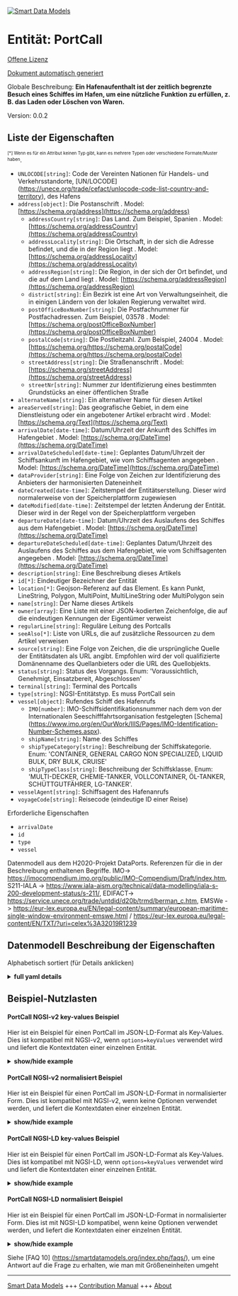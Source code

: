<!-- 10-Header -->  
[![Smart Data Models](https://smartdatamodels.org/wp-content/uploads/2022/01/SmartDataModels_logo.png "Logo")](https://smartdatamodels.org)  
Entität: PortCall  
=================<!-- /10-Header -->  
<!-- 15-License -->  
[Offene Lizenz](https://github.com/smart-data-models//dataModel.MarineTransport/blob/master/PortCall/LICENSE.md)  
[Dokument automatisch generiert](https://docs.google.com/presentation/d/e/2PACX-1vTs-Ng5dIAwkg91oTTUdt8ua7woBXhPnwavZ0FxgR8BsAI_Ek3C5q97Nd94HS8KhP-r_quD4H0fgyt3/pub?start=false&loop=false&delayms=3000#slide=id.gb715ace035_0_60)  
<!-- /15-License -->  
<!-- 20-Description -->  
Globale Beschreibung: **Ein Hafenaufenthalt ist der zeitlich begrenzte Besuch eines Schiffes im Hafen, um eine nützliche Funktion zu erfüllen, z. B. das Laden oder Löschen von Waren.**  
Version: 0.0.2  
<!-- /20-Description -->  
<!-- 30-PropertiesList -->  

## Liste der Eigenschaften  

<sup><sub>[*] Wenn es für ein Attribut keinen Typ gibt, kann es mehrere Typen oder verschiedene Formate/Muster haben</sub></sup>.  
- `UNLOCODE[string]`: Code der Vereinten Nationen für Handels- und Verkehrsstandorte, [UN/LOCODE] (https://unece.org/trade/cefact/unlocode-code-list-country-and-territory), des Hafens  - `address[object]`: Die Postanschrift  . Model: [https://schema.org/address](https://schema.org/address)	- `addressCountry[string]`: Das Land. Zum Beispiel, Spanien  . Model: [https://schema.org/addressCountry](https://schema.org/addressCountry)  
	- `addressLocality[string]`: Die Ortschaft, in der sich die Adresse befindet, und die in der Region liegt  . Model: [https://schema.org/addressLocality](https://schema.org/addressLocality)  
	- `addressRegion[string]`: Die Region, in der sich der Ort befindet, und die auf dem Land liegt  . Model: [https://schema.org/addressRegion](https://schema.org/addressRegion)  
	- `district[string]`: Ein Bezirk ist eine Art von Verwaltungseinheit, die in einigen Ländern von der lokalen Regierung verwaltet wird.    
	- `postOfficeBoxNumber[string]`: Die Postfachnummer für Postfachadressen. Zum Beispiel, 03578  . Model: [https://schema.org/postOfficeBoxNumber](https://schema.org/postOfficeBoxNumber)  
	- `postalCode[string]`: Die Postleitzahl. Zum Beispiel, 24004  . Model: [https://schema.org/https://schema.org/postalCode](https://schema.org/https://schema.org/postalCode)  
	- `streetAddress[string]`: Die Straßenanschrift  . Model: [https://schema.org/streetAddress](https://schema.org/streetAddress)  
	- `streetNr[string]`: Nummer zur Identifizierung eines bestimmten Grundstücks an einer öffentlichen Straße    
- `alternateName[string]`: Ein alternativer Name für diesen Artikel  - `areaServed[string]`: Das geografische Gebiet, in dem eine Dienstleistung oder ein angebotener Artikel erbracht wird  . Model: [https://schema.org/Text](https://schema.org/Text)- `arrivalDate[date-time]`: Datum/Uhrzeit der Ankunft des Schiffes im Hafengebiet  . Model: [https://schema.org/DateTime](https://schema.org/DateTime)- `arrivalDateScheduled[date-time]`: Geplantes Datum/Uhrzeit der Schiffsankunft im Hafengebiet, wie vom Schiffsagenten angegeben  . Model: [https://schema.org/DateTime](https://schema.org/DateTime)- `dataProvider[string]`: Eine Folge von Zeichen zur Identifizierung des Anbieters der harmonisierten Dateneinheit  - `dateCreated[date-time]`: Zeitstempel der Entitätserstellung. Dieser wird normalerweise von der Speicherplattform zugewiesen  - `dateModified[date-time]`: Zeitstempel der letzten Änderung der Entität. Dieser wird in der Regel von der Speicherplattform vergeben  - `departureDate[date-time]`: Datum/Uhrzeit des Auslaufens des Schiffes aus dem Hafengebiet  . Model: [https://schema.org/DateTime](https://schema.org/DateTime)- `departureDateScheduled[date-time]`: Geplantes Datum/Uhrzeit des Auslaufens des Schiffes aus dem Hafengebiet, wie vom Schiffsagenten angegeben  . Model: [https://schema.org/DateTime](https://schema.org/DateTime)- `description[string]`: Eine Beschreibung dieses Artikels  - `id[*]`: Eindeutiger Bezeichner der Entität  - `location[*]`: Geojson-Referenz auf das Element. Es kann Punkt, LineString, Polygon, MultiPoint, MultiLineString oder MultiPolygon sein  - `name[string]`: Der Name dieses Artikels  - `owner[array]`: Eine Liste mit einer JSON-kodierten Zeichenfolge, die auf die eindeutigen Kennungen der Eigentümer verweist  - `regularLine[string]`: Reguläre Leitung des Portcalls  - `seeAlso[*]`: Liste von URLs, die auf zusätzliche Ressourcen zu dem Artikel verweisen  - `source[string]`: Eine Folge von Zeichen, die die ursprüngliche Quelle der Entitätsdaten als URL angibt. Empfohlen wird der voll qualifizierte Domänenname des Quellanbieters oder die URL des Quellobjekts.  - `status[string]`: Status des Vorgangs. Enum: 'Voraussichtlich, Genehmigt, Einsatzbereit, Abgeschlossen'  - `terminal[string]`: Terminal des Portcalls  - `type[string]`: NGSI-Entitätstyp. Es muss PortCall sein  - `vessel[object]`: Rufendes Schiff des Hafenrufs  	- `IMO[number]`: IMO-Schiffsidentifikationsnummer nach dem von der Internationalen Seeschifffahrtsorganisation festgelegten [Schema] (https://www.imo.org/en/OurWork/IIIS/Pages/IMO-Identification-Number-Schemes.aspx).    
	- `shipName[string]`: Name des Schiffes    
	- `shipTypeCategory[string]`: Beschreibung der Schiffskategorie. Enum: 'CONTAINER, GENERAL CARGO NON SPECIALIZED, LIQUID BULK, DRY BULK, CRUISE'    
	- `shipTypeClass[string]`: Beschreibung der Schiffsklasse. Enum: 'MULTI-DECKER, CHEMIE-TANKER, VOLLCONTAINER, ÖL-TANKER, SCHÜTTGUTFÄHRER, LG-TANKER'.    
- `vesselAgent[string]`: Schiffsagent des Hafenanrufs  - `voyageCode[string]`: Reisecode (eindeutige ID einer Reise)  <!-- /30-PropertiesList -->  
<!-- 35-RequiredProperties -->  
Erforderliche Eigenschaften  
- `arrivalDate`  - `id`  - `type`  - `vessel`  <!-- /35-RequiredProperties -->  
<!-- 40-NotesYaml -->  
Datenmodell aus dem H2020-Projekt DataPorts. Referenzen für die in der Beschreibung enthaltenen Begriffe. IMO-> https://imocompendium.imo.org/public/IMO-Compendium/Draft/index.htm, S211-IALA -> https://www.iala-aism.org/technical/data-modelling/iala-s-200-development-status/s-211/, EDIFACT-> https://service.unece.org/trade/untdid/d20b/trmd/berman_c.htm, EMSWe -> https://eur-lex.europa.eu/EN/legal-content/summary/european-maritime-single-window-environment-emswe.html / https://eur-lex.europa.eu/legal-content/EN/TXT/?uri=celex%3A32019R1239  
<!-- /40-NotesYaml -->  
<!-- 50-DataModelHeader -->  
## Datenmodell Beschreibung der Eigenschaften  
Alphabetisch sortiert (für Details anklicken)  
<!-- /50-DataModelHeader -->  
<!-- 60-ModelYaml -->  
<details><summary><strong>full yaml details</strong></summary>    
```yaml  
PortCall:    
  description: 'This data model is intended to provide information about PortCalls (the visit of a ship to a port). It allows to represent the properties of each PortCall, including the visiting Vessel (partially loaded and referenced to Vessel entity for more info). On each attribute references related to elements of other well known standards are included. The data model is intended to provide the basic information about a PortCall, that is, the data relative to the arrival and the departure of the ship from the port, but not intermediate activities (berthing, operations, ...) that are defined in other linked entities (Berth, Operation, ...)'    
  properties:    
    UNLOCODE:    
      description: 'United Nations Code for Trade and Transport Locations, [UN/LOCODE](https://unece.org/trade/cefact/unlocode-code-list-country-and-territory), of the port. to be deprecated. Use portCode instead'    
      type: string    
      x-ngsi:    
        type: Property    
    address:    
      description: The mailing address    
      properties:    
        addressCountry:    
          description: 'The country. For example, Spain'    
          type: string    
          x-ngsi:    
            model: https://schema.org/addressCountry    
            type: Property    
        addressLocality:    
          description: 'The locality in which the street address is, and which is in the region'    
          type: string    
          x-ngsi:    
            model: https://schema.org/addressLocality    
            type: Property    
        addressRegion:    
          description: 'The region in which the locality is, and which is in the country'    
          type: string    
          x-ngsi:    
            model: https://schema.org/addressRegion    
            type: Property    
        district:    
          description: 'A district is a type of administrative division that, in some countries, is managed by the local government'    
          type: string    
          x-ngsi:    
            type: Property    
        postOfficeBoxNumber:    
          description: 'The post office box number for PO box addresses. For example, 03578'    
          type: string    
          x-ngsi:    
            model: https://schema.org/postOfficeBoxNumber    
            type: Property    
        postalCode:    
          description: 'The postal code. For example, 24004'    
          type: string    
          x-ngsi:    
            model: https://schema.org/https://schema.org/postalCode    
            type: Property    
        streetAddress:    
          description: The street address    
          type: string    
          x-ngsi:    
            model: https://schema.org/streetAddress    
            type: Property    
        streetNr:    
          description: Number identifying a specific property on a public street    
          type: string    
          x-ngsi:    
            type: Property    
      type: object    
      x-ngsi:    
        model: https://schema.org/address    
        type: Property    
    agentChangeDate:    
      description: "[EMSWe: -] [EDI: -] [S211: -] [IMO: -] "    
      format: date-time    
      type: string    
      x-ngsi:    
        model: 'https://schema.org/Text represented by an ISO 8601 UTC format, If a change of ship agent occurs during the PortCall, this must be not null, and contains the date and time contract of new agent (secondAgentRef)'    
        type: Property    
    agentLegalCode:    
      description: 'Legal identifier code of the PortCall''s ship Agent. [EMSWe: -] [EDI: -] [S211: -] [IMO: -] '    
      type: string    
      x-ngsi:    
        model: https://schema.org/Text    
        type: Property    
    agentName:    
      description: 'The name of the Agent at Port of the ship (aka consignor). [EMSWe: DE-009-01] [EDI: NAD-3035-ZME-CV] [IMO: IMO0002]'    
      type: string    
      x-ngsi:    
        model: https://schema.org/Text    
        type: Property    
    alternateName:    
      description: An alternative name for this item    
      type: string    
      x-ngsi:    
        type: Property    
    areaServed:    
      description: The geographic area where a service or offered item is provided    
      type: string    
      x-ngsi:    
        model: https://schema.org/Text    
        type: Property    
    arrivalDate:    
      description: Date/time of ship arrival at port area. To be deprecated. Use ata instead    
      format: date-time    
      type: string    
      x-ngsi:    
        model: https://schema.org/DateTime    
        type: Property    
    arrivalDateScheduled:    
      description: 'Scheduled date/time of ship arrival at port area, as declared by shipping agent. To be deprecated. Use eta instead'    
      format: date-time    
      type: string    
      x-ngsi:    
        model: https://schema.org/DateTime    
        type: Property    
    ata:    
      description: 'Date and time of Actual Time of Arrival to Port (ISO 8601 UTC format). [EMSWe: DE-005-02] [IALA_S211:locationState.timeType.ACTUAL] [IMO:IMO0063]'    
      format: date-time    
      type: string    
      x-ngsi:    
        model: https://schema.org/Text    
        type: Property    
    atd:    
      description: 'Date and time of Actual Time of Departure  from Port.  (ISO 8601 UTC format). [IALA_S211:timeType=2] [EMSWe: DE-005-03] [IALA_S211:locationState.timeType.ACTUAL] [IMO:IMO0065] '    
      format: date-time    
      type: string    
      x-ngsi:    
        model: https://schema.org/Text    
        type: Property    
    authorizationDate:    
      description: Date and time of authorization represented by an ISO 8601 UTC format    
      format: date-time    
      type: string    
      x-ngsi:    
        model: https://schema.org/Text    
        type: Property    
    authorizedBy:    
      description: 'Codes to identify which authority has approved or denied the visit of the ship. [EMSWe: DE-027-01] [EDIFACT:BGM-4443] [IMO:IMO0010]'    
      enum:    
        - PORT_AUTHORITY    
        - ARMY_AUTHORITY    
        - PORT_ARMY_AUTHORITIES    
      type: string    
      x-ngsi:    
        model: https://schema.org/Text    
        type: Property    
    callSign:    
      description: 'Identification signal of a vessel when initially connecting by radio [EMSWe: DE-065-05] [EDI: BGM-RFF] [S211: Call Name / Call Sign] [IMO: IMO0136] '    
      type: string    
      x-ngsi:    
        model: https://schema.org/Number    
        type: Property    
    crewArrival:    
      description: 'Number of crew at arrival. [EMSWe: DE-013-03] [EDIFACT:QTY-6063-ZTE] [IMO:IMO0086]'    
      type: number    
      x-ngsi:    
        model: https://schema.org/Text    
        type: Property    
    crewDeparture:    
      description: 'Number of crew at departure. [EMSWe: DE-013-03] [EDIFACT:QTY-6063-ZTS] [IMO:IMO0086] '    
      type: number    
      x-ngsi:    
        model: https://schema.org/Text    
        type: Property    
    dangerousGoodsCarried:    
      description: 'A ''yes/no'' indicator whether the ship is carrying any dangerous goods.[EMSWe: DE-018-02] [EDIFACT:FTX-4441-ZCD] [IMO:IMO0046]'    
      type: boolean    
      x-ngsi:    
        model: https://schema.org/Boolean    
        type: Property    
    dangerousGoodsLoading:    
      description: 'A ''yes/no'' indicator whether the ship is loading any dangerous goods in this port. [EMSWe: DE-018-02] [EDIFACT:FTX-4441-ZDD] [IMO:IMO0046]'    
      type: boolean    
      x-ngsi:    
        model: https://schema.org/Boolean    
        type: Property    
    dangerousGoodsUnloading:    
      description: 'A ''yes/no'' indicator whether the ship is unloading any dangerous goods in this port. [EMSWe: DE-018-02] [EDIFACT:FTX-4441-ZBD] [IMO:IMO0046]'    
      type: boolean    
      x-ngsi:    
        model: https://schema.org/Boolean    
        type: Property    
    dataProvider:    
      description: A sequence of characters identifying the provider of the harmonised data entity    
      type: string    
      x-ngsi:    
        type: Property    
    dateCreated:    
      description: Entity creation timestamp. This will usually be allocated by the storage platform    
      format: date-time    
      type: string    
      x-ngsi:    
        type: Property    
    dateModified:    
      description: Timestamp of the last modification of the entity. This will usually be allocated by the storage platform    
      format: date-time    
      type: string    
      x-ngsi:    
        type: Property    
    departureAuthorizationDate:    
      description: Date and time of authorization for the departure by authorities represented by an ISO 8601 UTC format    
      format: date-time    
      type: string    
      x-ngsi:    
        model: https://schema.org/Text    
        type: Property    
    departureDate:    
      description: Date/time of ship leaving port area. To be deprecated. Use atd instead    
      format: date-time    
      type: string    
      x-ngsi:    
        model: https://schema.org/DateTime    
        type: Property    
    departureDateScheduled:    
      description: 'Scheduled date/time of ship leaving port area, as declared by shipping agent. To be deprecated. Use etd instead'    
      format: date-time    
      type: string    
      x-ngsi:    
        model: https://schema.org/DateTime    
        type: Property    
    description:    
      description: A description of this item    
      type: string    
      x-ngsi:    
        type: Property    
    eta:    
      description: 'Date and time of Estimated Time of Arrival to Port expected by Port Authority  (ISO 8601 UTC format). [EMSWe: DE-005-09] [EDIFACT:DTM-2005-132] [IALA_S211:locationState.timeType.ESTIMATED] [IMO:IMO0064]'    
      format: date-time    
      type: string    
      x-ngsi:    
        model: https://schema.org/Text    
        type: Property    
    etd:    
      description: 'Date and time of Estimated Time of Departure  from Port, expected by Port Authority  (ISO 8601 UTC format). [EMSWe: DE-005-04] [EDIFACT:DTM-2005-133] [IALA_S211:locationState.timeType.ESTIMATED] [IMO:IMO0066]'    
      format: date-time    
      type: string    
      x-ngsi:    
        model: https://schema.org/Text    
        type: Property    
    id:    
      anyOf:    
        - description: Identifier format of any NGSI entity    
          maxLength: 256    
          minLength: 1    
          pattern: ^[\w\-\.\{\}\$\+\*\[\]`|~^@!,:\\]+$    
          type: string    
          x-ngsi:    
            type: Property    
        - description: Identifier format of any NGSI entity    
          format: uri    
          type: string    
          x-ngsi:    
            type: Property    
      description: Unique identifier of the entity    
      x-ngsi:    
        type: Property    
    imo:    
      description: 'IMO ship identification number, following the [scheme](https://www.imo.org/en/OurWork/IIIS/Pages/IMO-Identification-Number-Schemes.aspx) defined by the International Maritime Organization. [EMSWe: DE-003-03] [EDIFACT:TDT-8213] [IALA_S211:vesselId] [IMO:IMO0140]'    
      type: number    
      x-ngsi:    
        model: https://schema.org/Number    
        type: Property    
    interiorTraffic:    
      description: ""    
      type: boolean    
      x-ngsi:    
        model: 'https://schema.org/Boolean.Indicator of interior navigation port call'    
        type: Property    
    lastPortCode:    
      description: 'Last port of call, coded.The code representing the port immediately previous to the port of arrival, if available. [EMSWe: DE-005-05] [EDIFACT:LOC-3227-92] [IMO:IMO0076] '    
      type: string    
      x-ngsi:    
        model: https://schema.org/Text    
        type: Property    
    location:    
      description: 'Geojson reference to the item. It can be Point, LineString, Polygon, MultiPoint, MultiLineString or MultiPolygon'    
      oneOf:    
        - description: Geojson reference to the item. Point    
          properties:    
            bbox:    
              items:    
                type: number    
              minItems: 4    
              type: array    
            coordinates:    
              items:    
                type: number    
              minItems: 2    
              type: array    
            type:    
              enum:    
                - Point    
              type: string    
          required:    
            - type    
            - coordinates    
          title: GeoJSON Point    
          type: object    
          x-ngsi:    
            type: GeoProperty    
        - description: Geojson reference to the item. LineString    
          properties:    
            bbox:    
              items:    
                type: number    
              minItems: 4    
              type: array    
            coordinates:    
              items:    
                items:    
                  type: number    
                minItems: 2    
                type: array    
              minItems: 2    
              type: array    
            type:    
              enum:    
                - LineString    
              type: string    
          required:    
            - type    
            - coordinates    
          title: GeoJSON LineString    
          type: object    
          x-ngsi:    
            type: GeoProperty    
        - description: Geojson reference to the item. Polygon    
          properties:    
            bbox:    
              items:    
                type: number    
              minItems: 4    
              type: array    
            coordinates:    
              items:    
                items:    
                  items:    
                    type: number    
                  minItems: 2    
                  type: array    
                minItems: 4    
                type: array    
              type: array    
            type:    
              enum:    
                - Polygon    
              type: string    
          required:    
            - type    
            - coordinates    
          title: GeoJSON Polygon    
          type: object    
          x-ngsi:    
            type: GeoProperty    
        - description: Geojson reference to the item. MultiPoint    
          properties:    
            bbox:    
              items:    
                type: number    
              minItems: 4    
              type: array    
            coordinates:    
              items:    
                items:    
                  type: number    
                minItems: 2    
                type: array    
              type: array    
            type:    
              enum:    
                - MultiPoint    
              type: string    
          required:    
            - type    
            - coordinates    
          title: GeoJSON MultiPoint    
          type: object    
          x-ngsi:    
            type: GeoProperty    
        - description: Geojson reference to the item. MultiLineString    
          properties:    
            bbox:    
              items:    
                type: number    
              minItems: 4    
              type: array    
            coordinates:    
              items:    
                items:    
                  items:    
                    type: number    
                  minItems: 2    
                  type: array    
                minItems: 2    
                type: array    
              type: array    
            type:    
              enum:    
                - MultiLineString    
              type: string    
          required:    
            - type    
            - coordinates    
          title: GeoJSON MultiLineString    
          type: object    
          x-ngsi:    
            type: GeoProperty    
        - description: Geojson reference to the item. MultiLineString    
          properties:    
            bbox:    
              items:    
                type: number    
              minItems: 4    
              type: array    
            coordinates:    
              items:    
                items:    
                  items:    
                    items:    
                      type: number    
                    minItems: 2    
                    type: array    
                  minItems: 4    
                  type: array    
                type: array    
              type: array    
            type:    
              enum:    
                - MultiPolygon    
              type: string    
          required:    
            - type    
            - coordinates    
          title: GeoJSON MultiPolygon    
          type: object    
          x-ngsi:    
            type: GeoProperty    
      x-ngsi:    
        type: GeoProperty    
    manifestActivated:    
      description: ""    
      type: boolean    
      x-ngsi:    
        model: 'https://schema.org/Boolean.Indicator of the Activation of the Manifest of the Cargo, related to [MSWE: DE-036-04:Manifest number]'    
        type: Property    
    manifestActivationDate:    
      description: 'Date and time of approval of the cargo manifest. [MSWE: DE-036-04:Manifest number]'    
      format: date-time    
      type: string    
      x-ngsi:    
        model: https://schema.org/Text    
        type: Property    
    masterName:    
      description: 'Name of master [EMSWe: DE-053-01] [EDIFACT:NAD-3035-ZME] [IMO:IMO0083]'    
      type: string    
      x-ngsi:    
        model: https://schema.org/Text    
        type: Property    
    mmsi:    
      description: 'Marine Mobile Service Identity Number (a temporarily assigned UID, issued by that object''s current flag state)[EMSWe: DE-068-09] [EDIFACT:TDT-1131] [IALA_S211:vesselId] [IMO:IMO0178]'    
      type: number    
      x-ngsi:    
        model: https://schema.org/Number    
        type: Property    
    mrn:    
      description: 'MRN coded identifier. It has to be related to the entity in a way that is well-known by different organisms the meaning and the initiator of the entity, and all next parties will maintain on its original value. This identifier must be an UNIQUE identifier of the PortCall entity assigned by the system who created on first the entity. This URN should Conforms MRN & IETF specifically RFC 2141, RFC 5234, and RFC 8141. The proposed format is id::=''urn:mrn:<OID>:<ONSS>:portcalls:portcall:id:[0-9]+'' where OID:= Organisation UN/LOCODE, OONSS:=Organization Name of Service, 9999999 an increasing, unique identifier that the issuer of the PortCall entity will identify on his systems (i.e. a SQL row-id), i.e. urn:mrn:eshuv:portcalls:portcall:id:19002. See [Unlocode](https://unece.org/trade/cefact/unlocode-code-list-country-and-territory)In international standards is also known as [Ship''s Visit]'    
      type: string    
      x-ngsi:    
        type: Property    
    name:    
      description: The name of this item    
      type: string    
      x-ngsi:    
        type: Property    
    nextPortCode:    
      description: 'Next port of call, coded.The code representing the port immediately previous to the port of arrival, if available.. Related to IALA_S211:nestPortCallCod / IMO. [EMSWe: DE-005-07] [EDIFACT:LOC-3227-61] [IMO:IMO0120]'    
      type: string    
      x-ngsi:    
        model: https://schema.org/Text    
        type: Property    
    owner:    
      description: A List containing a JSON encoded sequence of characters referencing the unique Ids of the owner(s)    
      items:    
        anyOf:    
          - description: Identifier format of any NGSI entity    
            maxLength: 256    
            minLength: 1    
            pattern: ^[\w\-\.\{\}\$\+\*\[\]`|~^@!,:\\]+$    
            type: string    
            x-ngsi:    
              type: Property    
          - description: Identifier format of any NGSI entity    
            format: uri    
            type: string    
            x-ngsi:    
              type: Property    
        description: Unique identifier of the entity    
        x-ngsi:    
          type: Property    
      type: array    
      x-ngsi:    
        type: Property    
    passengersArrival:    
      description: 'Number of passengers at arrival. [EMSWe: DE-013-02] [EDIFACT:QTY-6063-ZPE] [IMO:IMO0087].'    
      type: number    
      x-ngsi:    
        model: https://schema.org/Text    
        type: Property    
    passengersDeparture:    
      description: 'Number of passengers at departure. [EMSWe: DE-013-02] [EDIFACT:QTY-6063-ZPS] [IMO:IMO0087]'    
      type: number    
      x-ngsi:    
        model: https://schema.org/Text    
        type: Property    
    portCallNumber:    
      description: 'Port call identifier in MRN format. First element of the NSS should be the 5 character UN/Locode of the port, later the YEAR and finishing with a sequential number in this port [LLLLLYYYY99999] where LLLLL is the UN/LOCODE of the visited port, YYYY is the year, and 99999 is a unique sequential number assigned by port authority unique on each year (i.e. ESHUV202310323). An abbreviation can be used for UN/LOCODE (i.e. H202310323).  The portCallNumber is assigned during the initial steps of the visit, but could be null at the beginning. In international standards is also known as [Port Call ID], [Visit ID] or [Port Call Coded]. See [Unlocode](https://unece.org/trade/cefact/unlocode-code-list-country-and-territory) [EMSWe: DG-004/DG-004-01] [EDIFACT:BGM-1004] [IALA_S211:portCallId] [IMO:IMO108+IMO0153]'    
      type: string    
      x-ngsi:    
        model: https://schema.org/Text    
        type: Property    
    portCode:    
      description: 'United Nations Code for Trade and Transport Locations. See [Unlocode](https://unece.org/trade/cefact/unlocode-code-list-country-and-territory) [EMSWe: DE-004-04] [EDIFACT:LOC-3227-153] [IALA_S211:portCode] [IMO:IMO0108]'    
      type: string    
      x-ngsi:    
        model: https://schema.org/Text    
        type: Property    
    pta:    
      description: 'Date and time of Planned Time of Arrival to Port by Port Authority Berthing Plan  (ISO 8601 UTC format). [EDIFACT:DTM-2005-155] [IALA_S211:locationState.timeType.PLANNED] [IMO:IMO0235]'    
      format: date-time    
      type: string    
      x-ngsi:    
        model: https://schema.org/Text    
        type: Property    
    ptd:    
      description: 'Date and time of Planned Time of Departure  from Port, planned by Port Authority Berthing Plan  (ISO 8601 UTC format). [EDI: DTM-2005-156] [S211: locationState.timeType.PLANNED] [IMO: IMO0236]'    
      format: date-time    
      type: string    
      x-ngsi:    
        model: https://schema.org/Text    
        type: Property    
    regularLine:    
      description: 'Name of the regular line if any. [EMSWe: DE-004-02] [EDIFACT:-] [IMO:-]'    
      type: string    
      x-ngsi:    
        model: https://schema.org/Text    
        type: Property    
    remarks:    
      description: 'Comments about this PortCall by the Porth Authority. [EMSWe: DE-038-01] [EDIFACT:FTX-4440-AAI] [IALA_S211:comment] [IMO: IMO0196]'    
      type: string    
      x-ngsi:    
        model: https://schema.org/Text    
        type: Property    
    rta:    
      description: 'Date and time of Requested Time of Arrival to Port. Requested by Consignee to Port Authority  (ISO 8601 UTC format). [EDIFACT:DTM-2005-178] [IALA_S211:locationState.timeType.REQUIRED] [IMO:IMO0234]'    
      format: date-time    
      type: string    
      x-ngsi:    
        model: https://schema.org/Text    
        type: Property    
    rtd:    
      description: 'Date and time of Requested Time of Departure from Port. Requested by Consignee to Port Authority  (ISO 8601 UTC format). [EDIFACT:DTM-2005-189] [IALA_S211:locationState.timeType.REQUIRED] [IMO:IMO0237]'    
      format: date-time    
      type: string    
      x-ngsi:    
        model: https://schema.org/Text    
        type: Property    
    secondAgentLegalCode:    
      description: 'Legal identifier code of the PortCall''s ship Agent. [EMSWe: -] [EDI: -] [S211: -] [IMO: -] '    
      type: string    
      x-ngsi:    
        model: https://schema.org/Text    
        type: Property    
    secondAgentName:    
      description: 'The name of the new Agent at Port of the Sipping Line and usually the consignor or the load. [EMSWe: DE-009-01] [EDI: NAD-3035-ZME-CV] [IMO: IMO0002] '    
      type: string    
      x-ngsi:    
        model: https://schema.org/Text    
        type: Property    
    seeAlso:    
      description: list of uri pointing to additional resources about the item    
      oneOf:    
        - items:    
            format: uri    
            type: string    
          minItems: 1    
          type: array    
        - format: uri    
          type: string    
      x-ngsi:    
        type: Property    
    shipName:    
      description: Name of the vessel    
      type: string    
      x-ngsi:    
        type: Property    
    source:    
      description: 'A sequence of characters giving the original source of the entity data as a URL. Recommended to be the fully qualified domain name of the source provider, or the URL to the source object'    
      type: string    
      x-ngsi:    
        type: Property    
    status:    
      description: 'Current status of the PortCall in its lifetime, from request to authorization by port and civil authorities and completion. [EMSWe: DE-019-07] [EDIFACT:BGM-1225] [IALA_S211:serviceState: timeSequence:VESSEL]. Enum:''ACCEPTED, AUTHORIZED, CANCELLED, COMPLETED, DENIED, ESTIMATED, INITIATED, REQUESTED, REJECTED, INVOICING, INVOICED, OPERATIONAL'''    
      enum:    
        - ACCEPTED    
        - AUTHORIZED    
        - CANCELLED    
        - COMPLETED    
        - DENIED    
        - ESTIMATED    
        - INITIATED    
        - REQUESTED    
        - REJECTED    
        - INVOICING    
        - INVOICED    
        - OPERATIONAL    
      type: string    
      x-ngsi:    
        model: https://schema.org/Text    
        type: Property    
    terminal:    
      description: 'Name of the terminal [EMSWe:-] [EDIFACT:-] [IMO:-]'    
      type: string    
      x-ngsi:    
        model: https://schema.org/Text    
        type: Property    
    type:    
      description: NGSI Entity type. It has to be PortCall    
      enum:    
        - PortCall    
      type: string    
      x-ngsi:    
        type: Property    
    vessel:    
      description: 'Calling vessel of the portcall. To be deprecated. Use individual attributes IMO, vesselTypeCategory, vesselTypeCategory, vesselName. To be deprecated in this object'    
      properties:    
        imo:    
          description: 'IMO ship identification number, following the [scheme](https://www.imo.org/en/OurWork/IIIS/Pages/IMO-Identification-Number-Schemes.aspx) defined by the International Maritime Organization. [EMSWe: DE-003-03] [EDIFACT:TDT-8213] [IALA_S211:vesselId] [IMO:IMO0140]. To be deprecated in this object'    
          type: number    
          x-ngsi:    
            model: https://schema.org/Number    
            type: Property    
        shipName:    
          description: Name of the vessel. To To be deprecated in this object    
          type: string    
          x-ngsi:    
            type: Property    
        shipTypeCategory:    
          description: 'Description of vessel category. Enum: ''CONTAINER, GENERAL CARGO NON SPECIALIZED, LIQUID BULK, DRY BULK, CRUISE''. To be deprecated in this object'    
          enum:    
            - CONTAINER    
            - GENERAL CARGO NON SPECIALIZED    
            - LIQUID BULK    
            - DRY BULK    
            - CRUISE    
          type: string    
          x-ngsi:    
            type: Property    
        shipTypeClass:    
          description: 'Description of vessel class. Enum: ''MULTI-DECKER, CHEMICAL TANKER, FULL CONTAINER, OIL TANKER, BULK CARRIER, LG TANKER''. To be deprecated in this object'    
          enum:    
            - MULTI-DECKER    
            - CHEMICAL TANKER    
            - FULL CONTAINER    
            - OIL TANKER    
            - BULK CARRIER    
            - LG TANKER    
          type: string    
          x-ngsi:    
            type: Property    
      type: object    
      x-ngsi:    
        type: Property    
    vesselAgent:    
      description: Vessel Agent of the portcall. To be deprecated. Use agentName instead    
      type: string    
      x-ngsi:    
        type: Property    
    vesselName:    
      description: 'Name of the Vessel. [EMSWe: DE-003-07] [EDIFACT:TDT-8212] [IMO:IMO0142]'    
      type: string    
      x-ngsi:    
        model: https://schema.org/Text    
        type: Property    
    vesselRef:    
      anyOf:    
        - description: Identifier format of any NGSI entity    
          maxLength: 256    
          minLength: 1    
          pattern: ^[\w\-\.\{\}\$\+\*\[\]`|~^@!,:\\]+$    
          type: string    
          x-ngsi:    
            type: Property    
        - description: 'Identifier format of any NGSI entity in MRN format [NGSI-MarineTransport.PortCallVessel.id'    
          format: uri    
          type: string    
          x-ngsi:    
            type: Property    
      description: Related PortCallVessel with all fields loaded with further info. Reference to MarineTransport.MasterVessel/schema.json    
      x-ngsi:    
        type: Relationship    
    vesselTypeCategory:    
      description: 'Description of vessel category. Enum: ''CONTAINER, GENERAL CARGO NON SPECIALIZED, LIQUID BULK, DRY BULK, CRUISE'''    
      enum:    
        - CONTAINER    
        - GENERAL CARGO NON SPECIALIZED    
        - LIQUID BULK    
        - DRY BULK    
        - CRUISE    
      type: string    
      x-ngsi:    
        type: Property    
    vesselTypeClass:    
      description: 'Description of vessel class. Enum: ''MULTI-DECKER, CHEMICAL TANKER, FULL CONTAINER, OIL TANKER, BULK CARRIER, LG TANKER'''    
      enum:    
        - MULTI-DECKER    
        - CHEMICAL TANKER    
        - FULL CONTAINER    
        - OIL TANKER    
        - BULK CARRIER    
        - LG TANKER    
      type: string    
      x-ngsi:    
        type: Property    
    voyageCode:    
      description: Voyage code (unique ID of a voyage). To be deprecated. Use voyageNumber instead    
      type: string    
      x-ngsi:    
        type: Property    
    voyageNumber:    
      description: 'Number of voyage. [EMSWe: DE-004-02] [EDIFACT:-] [IMO:-]'    
      type: string    
      x-ngsi:    
        model: https://schema.org/Text    
        type: Property    
    wasteAgreementExists:    
      description: 'All waste delivery indicator. Waste collection paid indicator. Exists agreement with Port Authority for waste discharge and treatment. [EDIFACT:FTX-4441-ZRS/ZRL] [IALA_S211:locationReferenceObject. SLUDGE_VESSEL]'    
      type: boolean    
      x-ngsi:    
        model: https://schema.org/Boolean    
        type: Property    
  required:    
    - id    
    - type    
    - eta    
    - status    
  type: object    
  x-derived-from: ""    
  x-disclaimer: 'Redistribution and use in source and binary forms, with or without modification, are permitted  provided that the license conditions are met. Copyleft (c) 2024 Contributors to Smart Data Models Program'    
  x-license-url: https://github.com/smart-data-models/dataModel.MarineTransport/blob/master/PortCall/LICENSE.md    
  x-model-schema: https://raw.githubusercontent.com/smart-data-models/dataModel.MarineTransport/master/PortCall/schema.json    
  x-model-tags: 'ESHUV, i4trust'    
  x-version: 0.1.0    
```  
</details>    
<!-- /60-ModelYaml -->  
<!-- 70-MiddleNotes -->  
<!-- /70-MiddleNotes -->  
<!-- 80-Examples -->  
## Beispiel-Nutzlasten  
#### PortCall NGSI-v2 key-values Beispiel  
Hier ist ein Beispiel für einen PortCall im JSON-LD-Format als Key-Values. Dies ist kompatibel mit NGSI-v2, wenn `options=keyValues` verwendet wird und liefert die Kontextdaten einer einzelnen Entität.  
<details><summary><strong>show/hide example</strong></summary>    
```json  
{  
  "id": "$af4345f234525$",  
  "mrn": "urn:mrn:eshuv:portcalls:portcall:id:941",  
  "type": "PortCall",  
  "portCode": "ESVLC",  
  "portCallNumber": "ESHUV202301296",  
  "regularLine": "BALE: CITY1 - ISLANDER",  
  "terminal": "TERMINAL ESTE, S.A.",  
  "status": "AUTHORIZED",  
  "authorizedBy": "PORT_ARMY_AUTHORITIES",  
  "authorizationDate": "2023-01-01T08:00:00.00Z",  
  "voyageNumber": "12021060223",  
  "lastPortCode": "ESBCN",  
  "nextPortCode": "NLRTM",  
  "vesselTypeCategory": "CONTAINER",  
  "vesselTypeClass": "FULL CONTAINER",  
  "vesselRef": "URI:NGSI-LD:Portcall:001",  
  "vesselName": "Acme ERC SHIP",  
  "imo": 87123445,  
  "mmsi": 210049000,  
  "callSign": "5BP-*987C3",  
  "masterName": "John Doe",  
  "wasteAgreementExists": true,  
  "dangerousGoodsCarried": true,  
  "dangerousGoodsLoading": true,  
  "dangerousGoodsUnloading": false,  
  "agentName": "Acme Consignors S.L.",  
  "agentLegalCode": "A-43242342",  
  "agentChangeDate": "2023-01-01T08:00:00",  
  "secondAgentName": "John Doe",  
  "secondAgentLegalCode": "31133133-V",  
  "manifestActivated": true,  
  "manifestActivationDate": "2023-01-01T08:00:00",  
  "interiorTraffic": false,  
  "remarks": "Fondeado hasta arreglar avería",  
  "crewArrival": 100,  
  "crewDeparture": 120,  
  "passengersArrival": 20,  
  "passengersDeparture": 25,  
  "eta": "2023-01-01T07:15:00",  
  "rta": "2023-01-01T07:30:00",  
  "pta": "2023-01-01T07:15:00",  
  "ata": "2023-01-01T08:00:00",  
  "etd": "2023-01-02T07:15:00",  
  "rtd": "2023-01-02T07:00:00",  
  "ptd": "2023-01-02T07:00:00",  
  "atd": "2023-01-02T07:00:00"  
}  
```  
</details>  
#### PortCall NGSI-v2 normalisiert Beispiel  
Hier ist ein Beispiel für einen PortCall im JSON-LD-Format in normalisierter Form. Dies ist kompatibel mit NGSI-v2, wenn keine Optionen verwendet werden, und liefert die Kontextdaten einer einzelnen Entität.  
<details><summary><strong>show/hide example</strong></summary>    
```json  
{  
  "id": "$af4345f234525$",  
  "type": "PortCall",  
  "mrn": {  
    "type": "Text",  
    "value": "urn:mrn:eshuv:portcalls:portcall:id:941"  
  },  
  "portCode": {  
    "type": "Text",  
    "value": "ESVLC"  
  },  
  "portCallNumber": {  
    "type": "Text",  
    "value": "ESHUV202301296"  
  },  
  "regularLine": {  
    "type": "Text",  
    "value": "GRIMALDI - SHORT SEA SERVICE B"  
  },  
  "terminal": {  
    "type": "Text",  
    "value": "TERMINAL ESTE, S.A."  
  },  
  "status": {  
    "type": "Text",  
    "value": "AUTHORIZED"  
  },  
  "authorizedBy": {  
    "type": "Text",  
    "value": "PORT_ARMY_AUTHORITIES"  
  },  
  "authorizationDate": {  
    "type": "Date-Time",  
    "value": "2023-01-01T08:00:00.00Z"  
  },  
  "voyageNumber": {  
    "type": "Text",  
    "value": "12021060223"  
  },  
  "lastPortCode": {  
    "type": "Text",  
    "value": "ESBCN"  
  },  
  "nextPortCode": {  
    "type": "Text",  
    "value": "NLRTM"  
  },  
  "vesselTypeCategory": {  
    "type": "Text",  
    "value": "CONTAINER"  
  },  
  "vesselTypeClass": {  
    "type": "Text",  
    "value": "FULL CONTAINER"  
  },  
  "vesselRef": {  
    "type": "Text",  
    "value": "URI:NGSI-LD:Portcall:001"  
  },  
  "vesselName": {  
    "type": "Text",  
    "value": "Acme ERC SHIP"  
  },  
  "imo": {  
    "type": "Number",  
    "value": 87123445  
  },  
  "mmsi": {  
    "type": "Number",  
    "value": 210049000  
  },  
  "callSign": {  
    "type": "Text",  
    "value": "5BP-*987C3"  
  },  
  "masterName": {  
    "type": "Text",  
    "value": "John Doe"  
  },  
  "wasteAgreementExists": {  
    "type": "boolean",  
    "value": true  
  },  
  "dangerousGoodsCarried": {  
    "type": "boolean",  
    "value": true  
  },  
  "dangerousGoodsLoading": {  
    "type": "boolean",  
    "value": true  
  },  
  "dangerousGoodsUnloading": {  
    "type": "boolean",  
    "value": false  
  },  
  "agentName": {  
    "type": "Text",  
    "value": "Acme Consignors S.L."  
  },  
  "agentLegalCode": {  
    "type": "Text",  
    "value": "A-43242342"  
  },  
  "agentChangeDate": {  
    "type": "Text",  
    "value": "2023-01-01T08:00:00"  
  },  
  "secondAgentName": {  
    "type": "Text",  
    "value": "John Doe"  
  },  
  "secondAgentLegalCode": {  
    "type": "Text",  
    "value": "31133133-V"  
  },  
  "manifestActivated": {  
    "type": "boolean",  
    "value": true  
  },  
  "manifestActivationDate": {  
    "type": "Date-Time",  
    "value": "2023-01-01T08:00:00"  
  },  
  "interiorTraffic": {  
    "type": "boolean",  
    "value": false  
  },  
  "remarks": {  
    "type": "Text",  
    "value": "Fondeado hasta arreglar aver\u00eda"  
  },  
  "crewArrival": {  
    "type": "Number",  
    "value": 100  
  },  
  "crewDeparture": {  
    "type": "Number",  
    "value": 120  
  },  
  "passengersArrival": {  
    "type": "Number",  
    "value": 20  
  },  
  "passengersDeparture": {  
    "type": "Number",  
    "value": 25  
  },  
  "eta": {  
    "type": "Date-Time",  
    "value": "2023-01-01T07:15:00"  
  },  
  "rta": {  
    "type": "Date-Time",  
    "value": "2023-01-01T07:30:00"  
  },  
  "pta": {  
    "type": "Date-Time",  
    "value": "2023-01-01T07:15:00"  
  },  
  "ata": {  
    "type": "Date-Time",  
    "value": "2023-01-01T08:00:00"  
  },  
  "etd": {  
    "type": "Date-Time",  
    "value": "2023-01-02T07:15:00"  
  },  
  "rtd": {  
    "type": "Date-Time",  
    "value": "2023-01-02T07:00:00"  
  },  
  "ptd": {  
    "type": "Date-Time",  
    "value": "2023-01-02T07:00:00"  
  },  
  "atd": {  
    "type": "Date-Time",  
    "value": "2023-01-02T07:00:00"  
  }  
}  
```  
</details>  
#### PortCall NGSI-LD key-values Beispiel  
Hier ist ein Beispiel für einen PortCall im JSON-LD-Format als Key-Values. Dies ist kompatibel mit NGSI-LD, wenn `options=keyValues` verwendet wird und liefert die Kontextdaten einer einzelnen Entität.  
<details><summary><strong>show/hide example</strong></summary>    
```json  
{  
  "id": "urn:ngsi-ld:$af4345f234525$",  
  "mrn": "urn:mrn:eshuv:portcalls:portcall:id:941",  
  "type": "PortCall",  
  "portCode": "ESVLC",  
  "portCallNumber": "ESHUV202301296",  
  "regularLine": "BALE: CITY1 - ISLANDER",  
  "terminal": "TERMINAL ESTE, S.A.",  
  "status": "AUTHORIZED",  
  "authorizedBy": "PORT_ARMY_AUTHORITIES",  
  "authorizationDate": "2023-01-01T08:00:00.00Z",  
  "voyageNumber": "12021060223",  
  "lastPortCode": "ESBCN",  
  "nextPortCode": "NLRTM",  
  "vesselTypeCategory": "CONTAINER",  
  "vesselTypeClass": "FULL CONTAINER",  
  "vesselRef": "URI:NGSI-LD:Portcall:001",  
  "vesselName": "Acme ERC SHIP",  
  "imo": 87123445,  
  "mmsi": 210049000,  
  "callSign": "5BP-*987C3",  
  "masterName": "John Doe",  
  "wasteAgreementExists": true,  
  "dangerousGoodsCarried": true,  
  "dangerousGoodsLoading": true,  
  "dangerousGoodsUnloading": false,  
  "agentName": "Acme Consignors S.L.",  
  "agentLegalCode": "A-43242342",  
  "agentChangeDate": "2023-01-01T08:00:00",  
  "secondAgentName": "John Doe",  
  "secondAgentLegalCode": "31133133-V",  
  "manifestActivated": true,  
  "manifestActivationDate": "2023-01-01T08:00:00",  
  "interiorTraffic": false,  
  "remarks": "Fondeado hasta arreglar averÃ­a",  
  "crewArrival": 100,  
  "crewDeparture": 120,  
  "passengersArrival": 20,  
  "passengersDeparture": 25,  
  "eta": "2023-01-01T07:15:00",  
  "rta": "2023-01-01T07:30:00",  
  "pta": "2023-01-01T07:15:00",  
  "ata": "2023-01-01T08:00:00",  
  "etd": "2023-01-02T07:15:00",  
  "rtd": "2023-01-02T07:00:00",  
  "ptd": "2023-01-02T07:00:00",  
  "atd": "2023-01-02T07:00:00",  
  "@context": [  
    "https://raw.githubusercontent.com/smart-data-models/dataModel.MarineTransport/master/context.jsonld"  
  ]  
}  
```  
</details>  
#### PortCall NGSI-LD normalisiert Beispiel  
Hier ist ein Beispiel für einen PortCall im JSON-LD-Format in normalisierter Form. Dies ist mit NGSI-LD kompatibel, wenn keine Optionen verwendet werden, und liefert die Kontextdaten einer einzelnen Entität.  
<details><summary><strong>show/hide example</strong></summary>    
```json  
{  
  "id": "urn:ngsi-ld:$af4345f234525$",  
  "type": "PortCall",  
  "mrn": {  
    "type": "Property",  
    "value": "urn:mrn:eshuv:portcalls:portcall:id:941"  
  },  
  "portCode": {  
    "type": "Property",  
    "value": "ESVLC"  
  },  
  "portCallNumber": {  
    "type": "Property",  
    "value": "ESHUV202301296"  
  },  
  "regularLine": {  
    "type": "Property",  
    "value": "GRIMALDI - SHORT SEA SERVICE B"  
  },  
  "terminal": {  
    "type": "Property",  
    "value": "TERMINAL ESTE, S.A."  
  },  
  "status": {  
    "type": "Property",  
    "value": "AUTHORIZED"  
  },  
  "authorizedBy": {  
    "type": "Property",  
    "value": "PORT_ARMY_AUTHORITIES"  
  },  
  "authorizationDate": {  
    "type": "Date-Time",  
    "value": "2023-01-01T08:00:00.00Z"  
  },  
  "voyageNumber": {  
    "type": "Property",  
    "value": "12021060223"  
  },  
  "lastPortCode": {  
    "type": "Property",  
    "value": "ESBCN"  
  },  
  "nextPortCode": {  
    "type": "Property",  
    "value": "NLRTM"  
  },  
  "vesselTypeCategory": {  
    "type": "Property",  
    "value": "CONTAINER"  
  },  
  "vesselTypeClass": {  
    "type": "Property",  
    "value": "FULL CONTAINER"  
  },  
  "vesselRef": {  
    "type": "Relationship",  
    "object": "URI:NGSI-LD:Portcall:001"  
  },  
  "vesselName": {  
    "type": "Property",  
    "value": "Acme ERC SHIP"  
  },  
  "imo": {  
    "type": "Property",  
    "value": 87123445  
  },  
  "mmsi": {  
    "type": "Property",  
    "value": 210049000  
  },  
  "callSign": {  
    "type": "Property",  
    "value": "5BP-*987C3"  
  },  
  "masterName": {  
    "type": "Property",  
    "value": "John Doe"  
  },  
  "wasteAgreementExists": {  
    "type": "Property",  
    "value": true  
  },  
  "dangerousGoodsCarried": {  
    "type": "Property",  
    "value": true  
  },  
  "dangerousGoodsLoading": {  
    "type": "Property",  
    "value": true  
  },  
  "dangerousGoodsUnloading": {  
    "type": "Property",  
    "value": false  
  },  
  "agentName": {  
    "type": "Property",  
    "value": "Acme Consignors S.L."  
  },  
  "agentLegalCode": {  
    "type": "Property",  
    "value": "A-43242342"  
  },  
  "agentChangeDate": {  
    "type": "Property",  
    "value": {  
      "@type": "date-time",  
      "@value": "2023-01-01T08:00:00"  
    }  
  },  
  "secondAgentName": {  
    "type": "Property",  
    "value": "John Doe"  
  },  
  "secondAgentLegalCode": {  
    "type": "Property",  
    "value": "31133133-V"  
  },  
  "manifestActivated": {  
    "type": "Property",  
    "value": true  
  },  
  "manifestActivationDate": {  
    "type": "Property",  
    "value": {  
      "@type": "date-time",  
      "@value": "2023-01-01T08:00:00"  
    }  
  },  
  "interiorTraffic": {  
    "type": "Property",  
    "value": false  
  },  
  "remarks": {  
    "type": "Property",  
    "value": "Fondeado hasta arreglar averia"  
  },  
  "crewArrival": {  
    "type": "Property",  
    "value": 100  
  },  
  "crewDeparture": {  
    "type": "Property",  
    "value": 120  
  },  
  "passengersArrival": {  
    "type": "Property",  
    "value": 20  
  },  
  "passengersDeparture": {  
    "type": "Property",  
    "value": 25  
  },  
  "eta": {  
    "type": "Property",  
    "value": {  
      "@type": "date-time",  
      "@value": "2023-01-01T07:15:00"  
    }  
  },  
  "rta": {  
    "type": "Property",  
    "value": {  
      "@type": "date-time",  
      "@value": "2023-01-01T07:30:00"  
    }  
  },  
  "pta": {  
    "type": "Property",  
    "value": {  
      "@type": "date-time",  
      "@value": "2023-01-01T07:15:00"  
    }  
  },  
  "ata": {  
    "type": "Property",  
    "value": {  
      "@type": "date-time",  
      "@value": "2023-01-01T08:00:00"  
    }  
  },  
  "etd": {  
    "type": "Property",  
    "value": {  
      "@type": "date-time",  
      "@value": "2023-01-02T07:15:00"  
    }  
  },  
  "rtd": {  
    "type": "Property",  
    "value": {  
      "@type": "date-time",  
      "@value": "2023-01-02T07:00:00"  
    }  
  },  
  "ptd": {  
    "type": "Property",  
    "value": {  
      "@type": "date-time",  
      "@value": "2023-01-02T07:00:00"  
    }  
  },  
  "atd": {  
    "type": "Property",  
    "value": {  
      "@type": "date-time",  
      "@value": "2023-01-02T07:00:00"  
    }  
  },  
  "@context": [  
    "https://raw.githubusercontent.com/smart-data-models/dataModel.MarineTransport/master/context.jsonld"  
  ]  
}  
```  
</details><!-- /80-Examples -->  
<!-- 90-FooterNotes -->  
<!-- /90-FooterNotes -->  
<!-- 95-Units -->  
Siehe [FAQ 10] (https://smartdatamodels.org/index.php/faqs/), um eine Antwort auf die Frage zu erhalten, wie man mit Größeneinheiten umgeht  
<!-- /95-Units -->  
<!-- 97-LastFooter -->  
---  
[Smart Data Models](https://smartdatamodels.org) +++ [Contribution Manual](https://bit.ly/contribution_manual) +++ [About](https://bit.ly/Introduction_SDM)<!-- /97-LastFooter -->  
